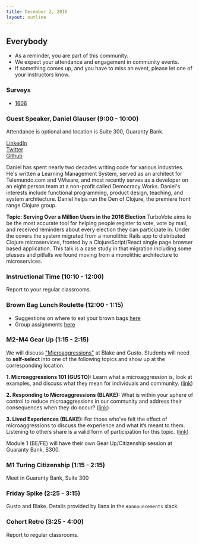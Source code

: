 ```yaml
---
title: December 2, 2016
layout: outline
---
```


## Everybody

- As a reminder, you are part of this community.
- We expect your attendance and engagement in community events.
- If something comes up, and you have to miss an event, please let one of your instructors know.

### Surveys

- [1606](https://goo.gl/forms/OWVdcY2bxEG8Avui2)

### Guest Speaker, Daniel Glauser (9:00 - 10:00)

Attendance is optional and location is Suite 300, Guaranty Bank.  

[LinkedIn](https://www.linkedin.com/in/danglauser)  
[Twitter](https://twitter.com/danielglauser)  
[Github](https://github.com/danielglauser)  

Daniel has spent nearly two decades writing code for various industries. He's written a Learning Management System, served as an architect for Telemundo.com and VMware, and most recently serves as a developer on an eight person team at a non-profit called Democracy Works. Daniel's interests include functional programming, product design, teaching, and system architecture. Daniel helps run the Den of Clojure, the premiere front range Clojure group.  

**Topic: Serving Over a Million Users in the 2016 Election**
TurboVote aims to be the most accurate tool for helping people register to vote, vote by mail, and received reminders about every election they can participate in. Under the covers the system migrated from a monolithic Rails app to distributed Clojure microservices, fronted by a ClojureScript/React single page browser based application. This talk is a case study in that migration including some plusses and pitfalls we found moving from a monolithic architecture to microservices.


### Instructional Time (10:10 - 12:00)
Report to your regular classrooms.

### Brown Bag Lunch Roulette (12:00 - 1:15)

* Suggestions on where to eat your brown bags [here](https://www.google.com/maps/d/viewer?mid=1TSz9u-SZ2gefWm4j6Fochl_TjJk&ll=39.742277467616894%2C-104.99754389999998&z=15)
* Group assignments [here](https://github.com/turingschool/interdisciplinary-planning/blob/master/groups/20161202.markdown)


### M2-M4 Gear Up (1:15 - 2:15)
We will discuss ["Microaggressions"](https://github.com/turingschool/gear-up/blob/master/microaggressions.markdown) at Blake and Gusto. Students will need to **self-select** into one of the following topics and show up at the corresponding location.  

**1. Microaggressions 101 (GUSTO):** Learn what a microaggression is, look at examples, and discuss what they mean for individuals and community. ([link](https://github.com/turingschool/gear-up/blob/master/microaggressions_group1.md))  

**2. Responding to Microaggressions (BLAKE):** What is within your sphere of control to reduce microaggressions in our community and address their consequences when they do occur? ([link](https://github.com/turingschool/gear-up/blob/master/microaggressions_group2.md))  

**3. Lived Experiences (BLAKE):** For those who’ve felt the effect of microaggressions to discuss the experience and what it’s meant to them. Listening to others share is a valid form of participation for this topic. ([link](https://github.com/turingschool/gear-up/blob/master/microaggressions_group3.md))  

Module 1 (BE/FE) will have their own Gear Up/Citizenship session at Guaranty Bank, S300.  


### M1 Turing Citizenship (1:15 - 2:15)
Meet in Guaranty Bank, Suite 300

### Friday Spike (2:25 - 3:15)
Gusto and Blake. Details provided by Ilana in the `#announcements` slack.

### Cohort Retro (3:25 - 4:00)
Report to regular classrooms.
